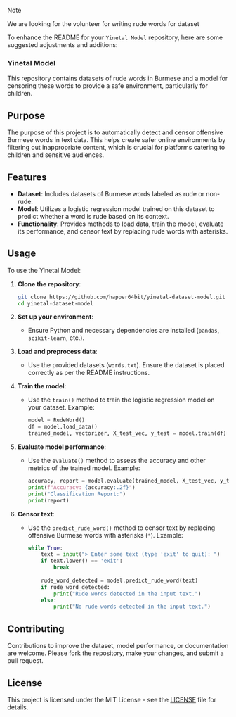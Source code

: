 > [!NOTE]  
> We are looking for the volunteer for writing rude words for dataset

To enhance the README for your `Yinetal Model` repository, here are some suggested adjustments and additions:

### Yinetal Model

This repository contains datasets of rude words in Burmese and a model for censoring these words to provide a safe environment, particularly for children.

## Purpose

The purpose of this project is to automatically detect and censor offensive Burmese words in text data. This helps create safer online environments by filtering out inappropriate content, which is crucial for platforms catering to children and sensitive audiences.

## Features

- **Dataset**: Includes datasets of Burmese words labeled as rude or non-rude.
- **Model**: Utilizes a logistic regression model trained on this dataset to predict whether a word is rude based on its context.
- **Functionality**: Provides methods to load data, train the model, evaluate its performance, and censor text by replacing rude words with asterisks.

## Usage

To use the Yinetal Model:

1. **Clone the repository**:
   ```bash
   git clone https://github.com/happer64bit/yinetal-dataset-model.git
   cd yinetal-dataset-model
   ```

2. **Set up your environment**:
   - Ensure Python and necessary dependencies are installed (`pandas`, `scikit-learn`, etc.).

3. **Load and preprocess data**:
   - Use the provided datasets (`words.txt`). Ensure the dataset is placed correctly as per the README instructions.

4. **Train the model**:
   - Use the `train()` method to train the logistic regression model on your dataset. Example:
     ```python
     model = RudeWord()
     df = model.load_data()
     trained_model, vectorizer, X_test_vec, y_test = model.train(df)
     ```

5. **Evaluate model performance**:
   - Use the `evaluate()` method to assess the accuracy and other metrics of the trained model. Example:
     ```python
     accuracy, report = model.evaluate(trained_model, X_test_vec, y_test)
     print(f"Accuracy: {accuracy:.2f}")
     print("Classification Report:")
     print(report)
     ```

6. **Censor text**:
   - Use the `predict_rude_word()` method to censor text by replacing offensive Burmese words with asterisks (`*`). Example:
     ```python
     while True:
         text = input("> Enter some text (type 'exit' to quit): ")
         if text.lower() == 'exit':
             break
         
         rude_word_detected = model.predict_rude_word(text)
         if rude_word_detected:
             print("Rude words detected in the input text.")
         else:
             print("No rude words detected in the input text.")
     ```

## Contributing

Contributions to improve the dataset, model performance, or documentation are welcome. Please fork the repository, make your changes, and submit a pull request.

## License

This project is licensed under the MIT License - see the [LICENSE](LICENSE) file for details.
